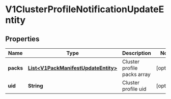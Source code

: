 # V1ClusterProfileNotificationUpdateEntity

## Properties
Name | Type | Description | Notes
------------ | ------------- | ------------- | -------------
**packs** | [**List&lt;V1PackManifestUpdateEntity&gt;**](V1PackManifestUpdateEntity.md) | Cluster profile packs array |  [optional]
**uid** | **String** | Cluster profile uid |  [optional]

